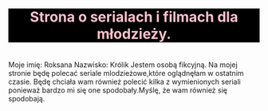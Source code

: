 <HTML>
<HEAD>
   <meta charset = "UTF-8">
   <meta name = "description" content = "Strona zawiera informacje na temat seriali, które ostatnio oglądałam.>

<TITLE> Strona o serialach i filmach mlodzieżowych. </TITLE>
</HEAD>

<BODY style="font-size: 60px;">
<H1 style="text-align: center; color: pink; background-color: black; ">Strona o serialach i filmach dla młodzieży.</H1>

<BR>
Moje imię: Roksana
Nazwisko: Królik
    Jestem osobą fikcyjną.
   Na mojej stronie będę polecać seriale mlodzieżowe,które oglądnęłam w ostatnim czasie. Będę chciała wam również polecić kilka z      wymienionych seriali ponieważ bardzo mi się one spodobały.Myślę, że wam również się spodobają.
 </BR>

     
</BODY>
</HTML>
